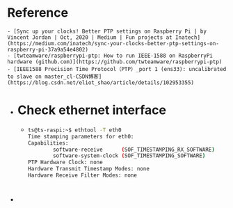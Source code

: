 # Reference
	- [Sync up your clocks! Better PTP settings on Raspberry Pi | by Vincent Jordan | Oct, 2020 | Medium | Fun projects at Inatech](https://medium.com/inatech/sync-your-clocks-better-ptp-settings-on-raspberry-pi-37a9a54e4802)
	- [twteamware/raspberrypi-ptp: How to run IEEE-1588 on RaspberryPi hardware (github.com)](https://github.com/twteamware/raspberrypi-ptp)
	- [IEEE1588 Precision Time Protocol（PTP）_port 1 (ens33): uncalibrated to slave on master_cl-CSDN博客](https://blog.csdn.net/eliot_shao/article/details/102953355)
- # Check ethernet interface
	- ```bash
	  ts@ts-raspi:~$ ethtool -T eth0
	  Time stamping parameters for eth0:
	  Capabilities:
	          software-receive      (SOF_TIMESTAMPING_RX_SOFTWARE)
	          software-system-clock (SOF_TIMESTAMPING_SOFTWARE)
	  PTP Hardware Clock: none
	  Hardware Transmit Timestamp Modes: none
	  Hardware Receive Filter Modes: none
	  ```
- #